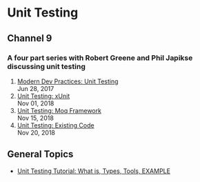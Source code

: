# Unit Testing

## Channel 9
### A four part series with Robert Greene and Phil Japikse discussing unit testing  
1. [Modern Dev Practices: Unit Testing](https://channel9.msdn.com/Shows/Visual-Studio-Toolbox/Modern-Dev-Practices-Unit-Testing)  
  Jun 28, 2017  
2. [Unit Testing: xUnit](https://channel9.msdn.com/Shows/Visual-Studio-Toolbox/Unit-Testing-xUnit)  
  Nov 01, 2018  
3. [Unit Testing: Moq Framework](https://channel9.msdn.com/Shows/Visual-Studio-Toolbox/Unit-Testing-Moq-Framework)  
   Nov 15, 2018  
4. [Unit Testing: Existing Code](https://channel9.msdn.com/Shows/Visual-Studio-Toolbox/Unit-Testing-Existing-Code)  
  Nov 20, 2018


## General Topics  

- [Unit Testing Tutorial: What is, Types, Tools, EXAMPLE](https://www.guru99.com/unit-testing-guide.html)  
